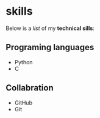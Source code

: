 # skills

Below is a _list_ of my **technical sills**:

## Programing languages
 - Python
 - C
 
 ## Collabration
 - GitHub
 - Git
